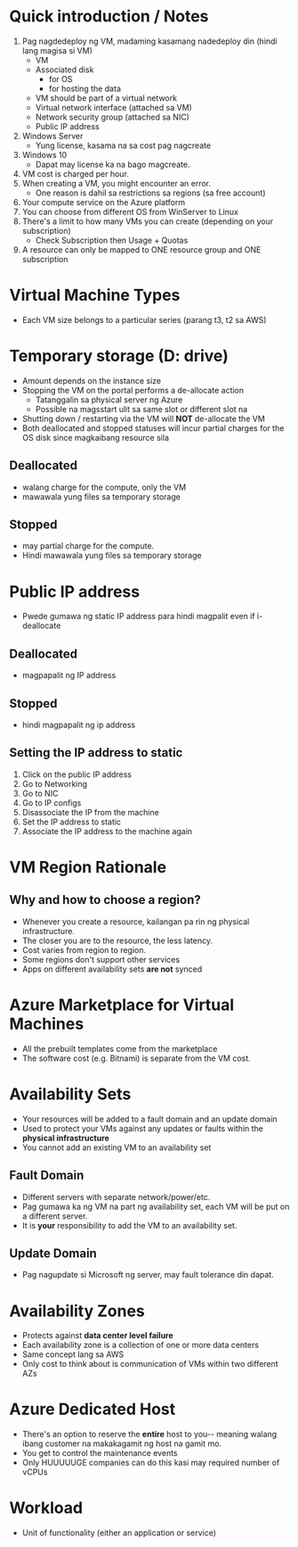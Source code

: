 # Quick introduction / Notes

1. Pag nagdedeploy ng VM, madaming kasamang nadedeploy din (hindi lang magisa si VM)
   - VM
   - Associated disk
     - for OS
     - for hosting the data
   - VM should be part of a virtual network
   - Virtual network interface (attached sa VM)
   - Network security group (attached sa NIC)
   - Public IP address
2. Windows Server
   - Yung license, kasama na sa cost pag nagcreate
3. Windows 10
   - Dapat may license ka na bago magcreate.
4. VM cost is charged per hour.
5. When creating a VM, you might encounter an error.
   - One reason is dahil sa restrictions sa regions (sa free account)
6. Your compute service on the Azure platform
7. You can choose from different OS from WinServer to Linux
8. There's a limit to how many VMs you can create (depending on your subscription)
   - Check Subscription then Usage + Quotas
9. A resource can only be mapped to ONE resource group and ONE subscription

# Virtual Machine Types

- Each VM size belongs to a particular series (parang t3, t2 sa AWS)

# Temporary storage (D: drive)

- Amount depends on the instance size
- Stopping the VM on the portal performs a de-allocate action
  - Tatanggalin sa physical server ng Azure
  - Possible na magsstart ulit sa same slot or different slot na
- Shutting down / restarting via the VM will **NOT** de-allocate the VM
- Both deallocated and stopped statuses will incur partial charges for the OS disk since magkaibang resource sila

## Deallocated

- walang charge for the compute, only the VM
- mawawala yung files sa temporary storage

## Stopped

- may partial charge for the compute.
- Hindi mawawala yung files sa temporary storage

# Public IP address

- Pwede gumawa ng static IP address para hindi magpalit even if i-deallocate

## Deallocated

- magpapalit ng IP address

## Stopped

- hindi magpapalit ng ip address

## Setting the IP address to static

1. Click on the public IP address
2. Go to Networking
3. Go to NIC
4. Go to IP configs
5. Disassociate the IP from the machine
6. Set the IP address to static
7. Associate the IP address to the machine again

# VM Region Rationale

## Why and how to choose a region?

- Whenever you create a resource, kailangan pa rin ng physical infrastructure.
- The closer you are to the resource, the less latency.
- Cost varies from region to region.
- Some regions don't support other services
- Apps on different availability sets **are not** synced

# Azure Marketplace for Virtual Machines

- All the prebuilt templates come from the marketplace
- The software cost (e.g. Bitnami) is separate from the VM cost.

# Availability Sets

- Your resources will be added to a fault domain and an update domain
- Used to protect your VMs against any updates or faults within the **physical infrastructure**
- You cannot add an existing VM to an availability set

## Fault Domain

- Different servers with separate network/power/etc.
- Pag gumawa ka ng VM na part ng availability set, each VM will be put on a different server.
- It is **your** responsibility to add the VM to an availability set.

## Update Domain

- Pag nagupdate si Microsoft ng server, may fault tolerance din dapat.

# Availability Zones

- Protects against **data center level failure**
- Each availability zone is a collection of one or more data centers
- Same concept lang sa AWS
- Only cost to think about is communication of VMs within two different AZs

# Azure Dedicated Host

- There's an option to reserve the **entire** host to you-- meaning walang ibang customer na makakagamit ng host na gamit mo.
- You get to control the maintenance events
- Only HUUUUUGE companies can do this kasi may required number of vCPUs

# Workload

- Unit of functionality (either an application or service)
